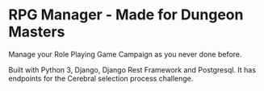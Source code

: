 # RPG Manager - Made for Dungeon Masters

Manage your Role Playing Game Campaign as you never done before.

Built with Python 3, Django, Django Rest Framework and Postgresql.
It has endpoints for the Cerebral selection process challenge.

